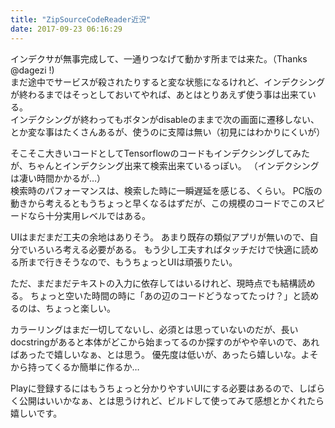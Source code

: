```yaml
---
title: "ZipSourceCodeReader近況"
date: 2017-09-23 06:16:29
---
```


インデクサが無事完成して、一通りつなげて動かす所までは来た。（Thanks @dagezi !)  
まだ途中でサービスが殺されたりすると変な状態になるけれど、インデクシングが終わるまではそっとしておいてやれば、あとはとりあえず使う事は出来ている。   
インデクシングが終わってもボタンがdisableのままで次の画面に遷移しない、とか変な事はたくさんあるが、使うのに支障は無い（初見にはわかりにくいが）

そこそこ大きいコードとしてTensorflowのコードもインデクシングしてみたが、ちゃんとインデクシング出来て検索出来ているっぽい。  （インデクシングは凄い時間かかるが…）  
検索時のパフォーマンスは、検索した時に一瞬遅延を感じる、くらい。
PC版の動きから考えるともうちょっと早くなるはずだが、この規模のコードでこのスピードなら十分実用レベルではある。

UIはまだまだ工夫の余地はありそう。
あまり既存の類似アプリが無いので、自分でいろいろ考える必要がある。
もう少し工夫すればタッチだけで快適に読める所まで行きそうなので、もうちょっとUIは頑張りたい。

ただ、まだまだテキストの入力に依存してはいるけれど、現時点でも結構読める。
ちょっと空いた時間の時に「あの辺のコードどうなってたっけ？」と読めるのは、ちょっと楽しい。

カラーリングはまだ一切してないし、必須とは思っていないのだが、長いdocstringがあると本体がどこから始まってるのか探すのがやや辛いので、あればあったで嬉しいなぁ、とは思う。
優先度は低いが、あったら嬉しいな。よそから持ってくるか簡単に作るか…

Playに登録するにはもうちょっと分かりやすいUIにする必要はあるので、しばらく公開はいいかなぁ、とは思うけれど、ビルドして使ってみて感想とかくれたら嬉しいです。
